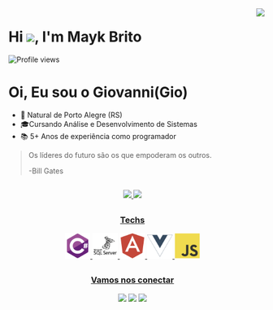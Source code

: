 <img align="right" height="590em" src="https://gist.githubusercontent.com/giovannigb/25916b0c2fd1a4922bded243e16d6da9/raw/72db9a3c2adb692d2b312c4890bd87dea114be78/githubcard.svg"/>
<h1 align="left">Hi <img src="https://raw.githubusercontent.com/kaueMarques/kaueMarques/master/hi.gif" height="30px">, I'm Mayk Brito</h1>
<p align="left"> <img src="https://komarev.com/ghpvc/?username=maykbrito&color=yellow" alt="Profile views" /> </p>

# Oi, Eu sou o Giovanni(Gio)

* 📌 Natural de Porto Alegre (RS) 
* 🎓Cursando Análise e Desenvolvimento de Sistemas
* 📚 5+ Anos de experiência como programador

 <blockquote>
  <p>
  Os líderes do futuro são os que empoderam os outros.
 </p>
 -Bill Gates
 </blockquote>
 
 ##
 <div align="center">
  <a href="https://github.com/giovannigb" target="_blank">
  <img height="180em" src="https://github-readme-stats.vercel.app/api?username=giovannigb&show_icons=true&theme=github_dark&include_all_commits=true&count_private=true"/>
  <img height="180em" src="https://github-readme-stats.vercel.app/api/top-langs/?username=giovannigb&layout=compact&langs_count=7&theme=github_dark"/>

 ##
 
 ### Techs
<div display = "inline-block">
   <img height="50" alt="CSharp" title="CSharp" src='https://github.com/devicons/devicon/blob/master/icons/csharp/csharp-original.svg'> 
 <img height="50" alt="Sql Server" title="SqlServer" src='https://github.com/devicons/devicon/blob/master/icons/microsoftsqlserver/microsoftsqlserver-plain-wordmark.svg'>
   <img height="50" alt="Angular" title="Angular" src='https://github.com/devicons/devicon/blob/master/icons/angularjs/angularjs-plain.svg'>
   <img height="50" alt="Vue.js" title="Vue.js" src='https://github.com/devicons/devicon/blob/master/icons/vuejs/vuejs-plain.svg'>
   <img height="50" alt="Javascript" title="javascript" src='https://github.com/devicons/devicon/blob/master/icons/javascript/javascript-original.svg'>

 </div>


##
### Vamos nos conectar
 <a href = "mailto:giovannibonacina@hotmail.com"><img src="https://img.shields.io/badge/Microsoft_Outlook-0078D4?style=for-the-badge&logo=microsoft-outlook&logoColor=white" target="_blank"></a>
  <a href="https://www.linkedin.com/in/giovanni-guarnieri-bonacina-15b190124/" target="_blank"><img src="https://img.shields.io/badge/-LinkedIn-%230077B5?style=for-the-badge&logo=linkedin&logoColor=white" target="_blank"></a>
  <a href="https://instagram.com/giovannigb07" target="_blank"><img src="https://img.shields.io/badge/-Instagram-%23E4405F?style=for-the-badge&logo=instagram&logoColor=white" target="_blank"></a> 

 </div>
